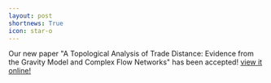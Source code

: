```yaml
---
layout: post
shortnews: True
icon: star-o
---
```


Our new paper "A Topological Analysis of Trade Distance: Evidence from the Gravity Model and Complex Flow Networks" has been accepted! <a href="https://www.mdpi.com/2071-1050/12/9/3511">view it online!</a>
